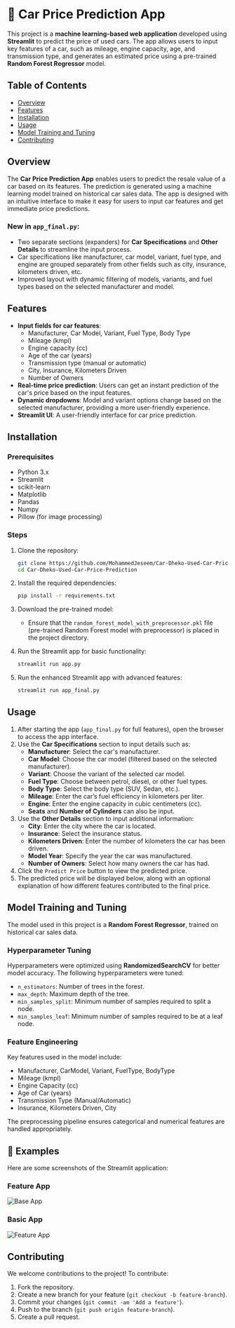 # 🚗 Car Price Prediction App

This project is a **machine learning-based web application** developed using **Streamlit** to predict the price of used cars. The app allows users to input key features of a car, such as mileage, engine capacity, age, and transmission type, and generates an estimated price using a pre-trained **Random Forest Regressor** model.

## Table of Contents

- [Overview](#overview)
- [Features](#features)
- [Installation](#installation)
- [Usage](#usage)
- [Model Training and Tuning](#model-training-and-tuning)
- [Contributing](#contributing)

## Overview

The **Car Price Prediction App** enables users to predict the resale value of a car based on its features. The prediction is generated using a machine learning model trained on historical car sales data. The app is designed with an intuitive interface to make it easy for users to input car features and get immediate price predictions.

### New in `app_final.py`:
- Two separate sections (expanders) for **Car Specifications** and **Other Details** to streamline the input process.
- Car specifications like manufacturer, car model, variant, fuel type, and engine are grouped separately from other fields such as city, insurance, kilometers driven, etc.
- Improved layout with dynamic filtering of models, variants, and fuel types based on the selected manufacturer and model.
  
## Features

- **Input fields for car features**: 
  - Manufacturer, Car Model, Variant, Fuel Type, Body Type
  - Mileage (kmpl)
  - Engine capacity (cc)
  - Age of the car (years)
  - Transmission type (manual or automatic)
  - City, Insurance, Kilometers Driven
  - Number of Owners
- **Real-time price prediction**: Users can get an instant prediction of the car's price based on the input features.
- **Dynamic dropdowns**: Model and variant options change based on the selected manufacturer, providing a more user-friendly experience.
- **Streamlit UI**: A user-friendly interface for car price prediction.
  
## Installation

### Prerequisites
- Python 3.x
- Streamlit
- scikit-learn
- Matplotlib
- Pandas
- Numpy
- Pillow (for image processing)

### Steps
1. Clone the repository:
   ```bash
   git clone https://github.com/MohammedJeseem/Car-Dheko-Used-Car-Price-Prediction.git
   cd Car-Dheko-Used-Car-Price-Prediction
   ```

2. Install the required dependencies:
   ```bash
   pip install -r requirements.txt
   ```

3. Download the pre-trained model:
   - Ensure that the `random_forest_model_with_preprocessor.pkl` file (pre-trained Random Forest model with preprocessor) is placed in the project directory.

4. Run the Streamlit app for basic functionality:
   ```bash
   streamlit run app.py
   ```

5. Run the enhanced Streamlit app with advanced features:
   ```bash
   streamlit run app_final.py
   ```

## Usage

1. After starting the app (`app_final.py` for full features), open the browser to access the app interface.
2. Use the **Car Specifications** section to input details such as:
   - **Manufacturer**: Select the car's manufacturer.
   - **Car Model**: Choose the car model (filtered based on the selected manufacturer).
   - **Variant**: Choose the variant of the selected car model.
   - **Fuel Type**: Choose between petrol, diesel, or other fuel types.
   - **Body Type**: Select the body type (SUV, Sedan, etc.).
   - **Mileage**: Enter the car’s fuel efficiency in kilometers per liter.
   - **Engine**: Enter the engine capacity in cubic centimeters (cc).
   - **Seats** and **Number of Cylinders** can also be input.
3. Use the **Other Details** section to input additional information:
   - **City**: Enter the city where the car is located.
   - **Insurance**: Select the insurance status.
   - **Kilometers Driven**: Enter the number of kilometers the car has been driven.
   - **Model Year**: Specify the year the car was manufactured.
   - **Number of Owners**: Select how many owners the car has had.
4. Click the `Predict Price` button to view the predicted price.
5. The predicted price will be displayed below, along with an optional explanation of how different features contributed to the final price.

## Model Training and Tuning

The model used in this project is a **Random Forest Regressor**, trained on historical car sales data. 

### Hyperparameter Tuning
Hyperparameters were optimized using **RandomizedSearchCV** for better model accuracy. The following hyperparameters were tuned:
- `n_estimators`: Number of trees in the forest.
- `max_depth`: Maximum depth of the tree.
- `min_samples_split`: Minimum number of samples required to split a node.
- `min_samples_leaf`: Minimum number of samples required to be at a leaf node.

### Feature Engineering
Key features used in the model include:
- Manufacturer, CarModel, Variant, FuelType, BodyType
- Mileage (kmpl)
- Engine Capacity (cc)
- Age of Car (years)
- Transmission Type (Manual/Automatic)
- Insurance, Kilometers Driven, City

The preprocessing pipeline ensures categorical and numerical features are handled appropriately.
## 🎨 Examples

Here are some screenshots of the Streamlit application:

### Feature App
![Base App](screenshots/screenshot1.png)

### Basic App
![Feature App](screenshots/screenshot2.png)

## Contributing

We welcome contributions to the project! To contribute:

1. Fork the repository.
2. Create a new branch for your feature (`git checkout -b feature-branch`).
3. Commit your changes (`git commit -am 'Add a feature'`).
4. Push to the branch (`git push origin feature-branch`).
5. Create a pull request.
